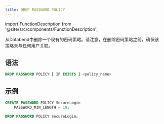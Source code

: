 ```yaml
---
title: DROP PASSWORD POLICY
---
```

import FunctionDescription from '@site/src/components/FunctionDescription';

<FunctionDescription description="引入或更新: v1.2.283"/>

从Databend中删除一个现有的密码策略。请注意，在删除密码策略之前，确保该策略未与任何用户关联。

## 语法

```sql
DROP PASSWORD POLICY [ IF EXISTS ] <policy_name>
```

## 示例

```sql
CREATE PASSWORD POLICY SecureLogin
    PASSWORD_MIN_LENGTH = 10;

DROP PASSWORD POLICY SecureLogin;
```